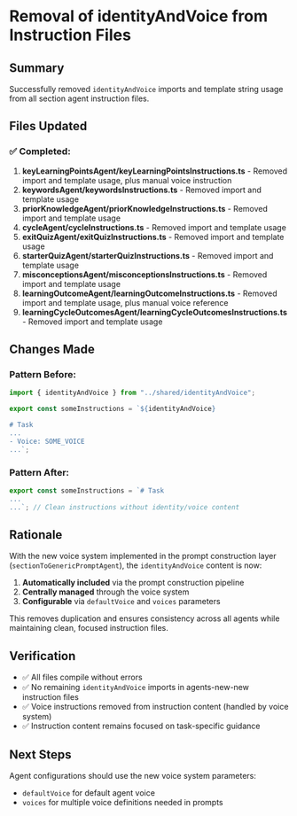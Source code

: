# Removal of identityAndVoice from Instruction Files

## Summary

Successfully removed `identityAndVoice` imports and template string usage from all section agent instruction files.

## Files Updated

### ✅ Completed:

1. **keyLearningPointsAgent/keyLearningPointsInstructions.ts** - Removed import and template usage, plus manual voice instruction
2. **keywordsAgent/keywordsInstructions.ts** - Removed import and template usage
3. **priorKnowledgeAgent/priorKnowledgeInstructions.ts** - Removed import and template usage
4. **cycleAgent/cycleInstructions.ts** - Removed import and template usage
5. **exitQuizAgent/exitQuizInstructions.ts** - Removed import and template usage
6. **starterQuizAgent/starterQuizInstructions.ts** - Removed import and template usage
7. **misconceptionsAgent/misconceptionsInstructions.ts** - Removed import and template usage
8. **learningOutcomeAgent/learningOutcomeInstructions.ts** - Removed import and template usage, plus manual voice reference
9. **learningCycleOutcomesAgent/learningCycleOutcomesInstructions.ts** - Removed import and template usage

## Changes Made

### Pattern Before:

```typescript
import { identityAndVoice } from "../shared/identityAndVoice";

export const someInstructions = `${identityAndVoice}

# Task
...
- Voice: SOME_VOICE
...`;
```

### Pattern After:

```typescript
export const someInstructions = `# Task
...
...`; // Clean instructions without identity/voice content
```

## Rationale

With the new voice system implemented in the prompt construction layer (`sectionToGenericPromptAgent`), the `identityAndVoice` content is now:

1. **Automatically included** via the prompt construction pipeline
2. **Centrally managed** through the voice system
3. **Configurable** via `defaultVoice` and `voices` parameters

This removes duplication and ensures consistency across all agents while maintaining clean, focused instruction files.

## Verification

- ✅ All files compile without errors
- ✅ No remaining `identityAndVoice` imports in agents-new-new instruction files
- ✅ Voice instructions removed from instruction content (handled by voice system)
- ✅ Instruction content remains focused on task-specific guidance

## Next Steps

Agent configurations should use the new voice system parameters:

- `defaultVoice` for default agent voice
- `voices` for multiple voice definitions needed in prompts
